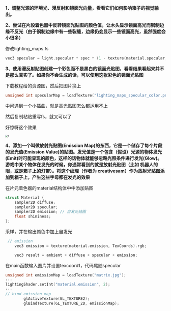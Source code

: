 **1、调整光源的环境光、漫反射和镜面光向量，看看它们如何影响箱子的视觉输出。**


**2、尝试在片段着色器中反转镜面光贴图的颜色值，让木头显示镜面高光而钢制边缘不反光（由于钢制边缘中有一些裂缝，边缘仍会显示一些镜面高光，虽然强度会小很多）**

修改lighting_maps.fs
```c++
vec3 specular = light.specular * spec * (1 - texture(material.specular, TexCoords).rgb);  
```

**3、使用漫反射贴图创建一个彩色而不是黑白的镜面光贴图，看看结果看起来并不是那么真实了。如果你不会生成的话，可以使用这张彩色的镜面光贴图**

下载教程给的资源图，然后把图片换上
```c++
unsigned int specularMap = loadTexture("lighting_maps_specular_color.png");
```
中间遇到一个小插曲，就是高光贴图怎么都运用不上

然后复制粘贴重写fs，就又可以了

好惊呀这个效果

<img src="D:\Homework\Learning-notes-Graphics-Shader-Comic\opengl\2-4\1.jpg" alt="1" style="zoom:50%;" />



**4、添加一个叫做放射光贴图(Emission Map)的东西，它是一个储存了每个片段的发光值(Emission Value)的贴图。发光值是一个包含（假设）光源的物体发光(Emit)时可能显现的颜色，这样的话物体就能够忽略光照条件进行发光(Glow)。游戏中某个物体在发光的时候，你通常看到的就是放射光贴图（比如 机器人的眼，或是箱子上的灯带）。将这个纹理（作者为 creativesam）作为放射光贴图添加到箱子上，产生这些字母都在发光的效果**

在片元着色器的material结构体中中添加贴图
```c++
struct Material {
    sampler2D diffuse;
    sampler2D specular;  
    sampler2D emission; // 自发光贴图
    float shininess;
}; 
```
采样，并在输出颜色中加上自发光
```c++
 // emission
    vec3 emission = texture(material.emission, TexCoords).rgb;

    vec3 result = ambient + diffuse + specular + emission;
```
在main函数输入图片并设置texcoord1，代码尾随specular
```c++
unsigned int emissionMap = loadTexture("matrix.jpg");
···
lightingShader.setInt("material.emission", 2);
···
// bind emission map
        glActiveTexture(GL_TEXTURE2);
        glBindTexture(GL_TEXTURE_2D, emissionMap);
```